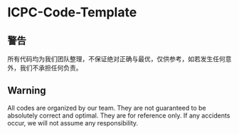 # ICPC-Code-Template

## 警告
所有代码均为我们团队整理，不保证绝对正确与最优，仅供参考，如若发生任何意外，我们不承担任何负责。

## Warning
All codes are organized by our team. They are not guaranteed to be absolutely correct and optimal. They are for reference only. If any accidents occur, we will not assume any responsibility.
